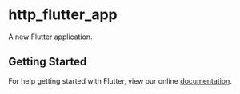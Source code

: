 # http_flutter_app

A new Flutter application.

## Getting Started

For help getting started with Flutter, view our online
[documentation](https://flutter.io/).

